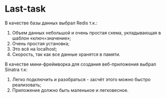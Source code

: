 # Last-task
В качестве базы данных выбрал Redis т.к.:
1. Объем данных небольшой и очень простая схема, укладывающая в шаблон «ключ=значение»;
2. Очень простая установка;
3. Это всё на localhost;
4. Скорость, так как все данные хранятся в памяти.

В качестве мини-фреймворка для создания веб-приложения выбрал Sinatra т.к:
1. Легко подключить и разобраться - засчёт этого можно быстро реализовать;
2. Приложение должно быть маленькое и легковесное.

